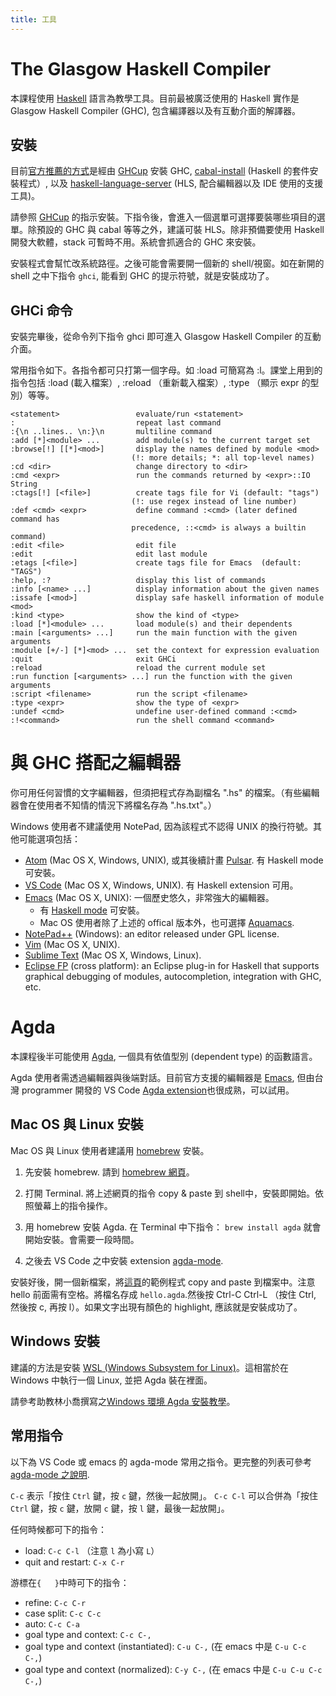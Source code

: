 ```yaml
---
title: 工具
---
```


# The Glasgow Haskell Compiler

本課程使用 [Haskell](https://www.haskell.org/) 語言為教學工具。目前最被廣泛使用的 Haskell 實作是 Glasgow Haskell Compiler (GHC), 包含編譯器以及有互動介面的解譯器。

## 安裝

目前[官方推薦的方式](https://www.haskell.org/downloads/)是經由 [GHCup](https://www.haskell.org/ghcup/) 安裝 GHC, [cabal-install](https://cabal.readthedocs.io/) (Haskell 的套件安裝程式）, 以及 [haskell-language-server](https://github.com/haskell/haskell-language-server) (HLS, 配合編輯器以及 IDE 使用的支援工具)。

請參照 [GHCup](https://www.haskell.org/ghcup/) 的指示安裝。下指令後，會進入一個選單可選擇要裝哪些項目的選單。除預設的 GHC 與 cabal 等等之外，建議可裝 HLS。除非預備要使用 Haskell 開發大軟體，stack 可暫時不用。系統會抓適合的 GHC 來安裝。

安裝程式會幫忙改系統路徑。之後可能會需要開一個新的 shell/視窗。如在新開的 shell 之中下指令 `ghci`, 能看到 GHC 的提示符號，就是安裝成功了。

## GHCi 命令

安裝完畢後，從命令列下指令 ghci 即可進入 Glasgow Haskell Compiler 的互動介面。

常用指令如下。各指令都可只打第一個字母。如 :load 可簡寫為 :l。課堂上用到的指令包括 :load (載入檔案）, :reload （重新載入檔案）, :type <expr> （顯示 expr 的型別）等等。

    <statement>                 evaluate/run <statement>
    :                           repeat last command
    :{\n ..lines.. \n:}\n       multiline command
    :add [*]<module> ...        add module(s) to the current target set
    :browse[!] [[*]<mod>]       display the names defined by module <mod>
                               (!: more details; *: all top-level names)
    :cd <dir>                   change directory to <dir>
    :cmd <expr>                 run the commands returned by <expr>::IO String
    :ctags[!] [<file>]          create tags file for Vi (default: "tags")
                               (!: use regex instead of line number)
    :def <cmd> <expr>           define command :<cmd> (later defined command has
                               precedence, ::<cmd> is always a builtin command)
    :edit <file>                edit file
    :edit                       edit last module
    :etags [<file>]             create tags file for Emacs  (default: "TAGS")
    :help, :?                   display this list of commands
    :info [<name> ...]          display information about the given names
    :issafe [<mod>]             display safe haskell information of module <mod>
    :kind <type>                show the kind of <type>
    :load [*]<module> ...       load module(s) and their dependents
    :main [<arguments> ...]     run the main function with the given arguments
    :module [+/-] [*]<mod> ...  set the context for expression evaluation
    :quit                       exit GHCi
    :reload                     reload the current module set
    :run function [<arguments> ...] run the function with the given arguments
    :script <filename>          run the script <filename>
    :type <expr>                show the type of <expr>
    :undef <cmd>                undefine user-defined command :<cmd>
    :!<command>                 run the shell command <command>

# 與 GHC 搭配之編輯器

你可用任何習慣的文字編輯器，但須把程式存為副檔名 ".hs" 的檔案。（有些編輯器會在使用者不知情的情況下將檔名存為 ".hs.txt"。）

Windows 使用者不建議使用 NotePad, 因為該程式不認得 UNIX 的換行符號。其他可能選項包括：

  * [Atom](https://atom.io/) (Mac OS X, Windows, UNIX), 或其後續計畫 [Pulsar](https://pulsar-edit.dev/). 有 Haskell mode 可安裝。
  * [VS Code](https://code.visualstudio.com/) (Mac OS X, Windows, UNIX). 有 Haskell extension 可用。
  * [Emacs](http://www.gnu.org/s/emacs/) (Mac OS X, UNIX): 一個歷史悠久，非常強大的編輯器。
    * 有 [Haskell mode](http://www.haskell.org/haskellwiki/Haskell_mode_for_Emacs) 可安裝。
    * Mac OS 使用者除了上述的 offical 版本外，也可選擇 [Aquamacs](http://aquamacs.org/).
  * [NotePad++](http://notepad-plus-plus.org/) (Windows): an editor released under GPL license.
  * [Vim](https://vim.sourceforge.io/) (Mac OS X, UNIX).
  * [Sublime Text](https://www.sublimetext.com/) (Mac OS X, Windows, Linux).
  * [Eclipse FP](http://eclipsefp.github.com/) (cross platform): an Eclipse plug-in for Haskell that supports graphical debugging of modules, autocompletion, integration with GHC, etc.

# Agda

本課程後半可能使用 [Agda](https://wiki.portal.chalmers.se/agda/pmwiki.php), 一個具有依值型別 (dependent type) 的函數語言。

Agda 使用者需透過編輯器與後端對話。目前官方支援的編輯器是 [Emacs](http://www.gnu.org/s/emacs/), 但由台灣 programmer 開發的 VS Code [Agda extension](https://marketplace.visualstudio.com/items?itemName=banacorn.agda-mode)也很成熟，可以試用。

## Mac OS 與 Linux 安裝

Mac OS 與 Linux 使用者建議用 [homebrew](https://brew.sh/) 安裝。

1. 先安裝 homebrew. 請到 [homebrew 網頁](https://brew.sh/)。
2. 打開 Terminal. 將上述網頁的指令 copy & paste 到 shell中，安裝即開始。依照螢幕上的指令操作。
3. 用 homebrew 安裝 Agda. 在 Terminal 中下指令：
`brew install agda`
就會開始安裝。會需要一段時間。

3. 之後去 VS Code 之中安裝 extension [agda-mode](https://marketplace.visualstudio.com/items?itemName=banacorn.agda-mode).

安裝好後，開一個新檔案，將[這頁](https://agda.readthedocs.io/en/latest/getting-started/hello-world.html)的範例程式 copy and paste 到檔案中。注意 hello 前面需有空格。將檔名存成 `hello.agda`.然後按 Ctrl-C Ctrl-L （按住 Ctrl, 然後按 c, 再按 l）。如果文字出現有顏色的 highlight, 應該就是安裝成功了。

## Windows 安裝

建議的方法是安裝 [WSL (Windows Subsystem for Linux)](https://learn.microsoft.com/zh-tw/windows/wsl/about)。這相當於在 Windows 中執行一個 Linux, 並把 Agda 裝在裡面。

請參考助教林小喬撰寫之[Windows 環境 Agda 安裝教學](https://hackmd.io/@chiaoooo/ByJJoJ5HT)。

## 常用指令

以下為 VS Code 或 emacs 的 agda-mode 常用之指令。更完整的列表可參考 [agda-mode 之說明](https://marketplace.visualstudio.com/items?itemName=banacorn.agda-mode).

`C-c` 表示「按住 `Ctrl` 鍵，按 `c` 鍵，然後一起放開」。 `C-c C-l` 可以合併為「按住 `Ctrl` 鍵，按 `c` 鍵，放開 `c` 鍵，按 `l` 鍵，最後一起放開」。

任何時候都可下的指令：

* load:	`C-c C-l` （注意 `l` 為小寫 `L`）
* quit and restart: `C-x C-r`

游標在`{   }`中時可下的指令：

* refine:	`C-c C-r`
* case split: `C-c C-c`
* auto: `C-c C-a`
* goal type and context: `C-c C-,`
* goal type and context (instantiated): `C-u C-,` (在 emacs 中是 `C-u C-c C-,`)
* goal type and context (normalized): `C-y C-,` (在 emacs 中是 `C-u C-u C-c C-,`)
